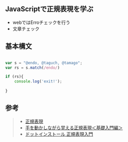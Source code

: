 ## JavaScriptで正規表現を学ぶ

- webではErroチェックを行う
- 文章チェック

## 基本構文

```js

var s = "@endo, @taguch, @tamago";
var rs = s.match(/endo/)

if (rs){
    console.log('exit!');
    
}
```



## 参考
>- [正規表現](https://developer.mozilla.org/ja/docs/Web/JavaScript/Guide/Regular_Expressions)
>- [手を動かしながら覚える正規表現＜基礎入門編＞](http://doc.mas3.net/regexp/)
>- [ドットインストール 正規表現入門](https://dotinstall.com/lessons/basic_regexp/5201)